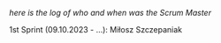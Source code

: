 *here is the log of who and when was the Scrum Master*

1st Sprint (09.10.2023 - ...): Miłosz Szczepaniak
